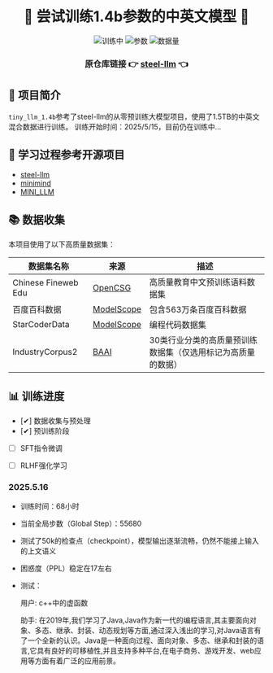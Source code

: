 <div align="center">

# 🚀 尝试训练1.4b参数的中英文模型 🚀

![训练中](https://img.shields.io/badge/状态-训练中-blue)
![参数](https://img.shields.io/badge/参数-1.4B-orange)
![数据量](https://img.shields.io/badge/数据量-1.5TB-green)

### 原仓库链接 👉 [steel-llm](https://github.com/zhanshijinwat/Steel-LLM) 👈

</div>

## 📝 项目简介

`tiny_llm_1.4b`参考了steel-llm的从零预训练大模型项目，使用了1.5TB的中英文混合数据进行训练。
训练开始时间：2025/5/15，目前仍在训练中...

## 🔗 学习过程参考开源项目

- [steel-llm](https://github.com/zhanshijinwat/Steel-LLM)
- [minimind](https://github.com/jingyaogong/minimind)
- [MINI_LLM](https://github.com/jiahe7ay/MINI_LLM)

## 📚 数据收集

本项目使用了以下高质量数据集：

| 数据集名称 | 来源 | 描述 |
|------------|------|------|
| Chinese Fineweb Edu | [OpenCSG](https://www.modelscope.cn/datasets/opencsg/chinese-fineweb-edu) | 高质量教育中文预训练语料数据集 |
| 百度百科数据 | [ModelScope](https://www.modelscope.cn/datasets/fq980207/563w_baidubaike) | 包含563万条百度百科数据 |
| StarCoderData | [ModelScope](https://www.modelscope.cn/datasets/swift/starcoderdata) | 编程代码数据集 |
| IndustryCorpus2 | [BAAI](https://www.modelscope.cn/datasets/BAAI/IndustryCorpus2) | 30类行业分类的高质量预训练数据集（仅选用标记为高质量的数据） |

## 📊 训练进度

- [✔] 数据收集与预处理
- [✔] 预训练阶段
- [ ] SFT指令微调
- [ ] RLHF强化学习


### 2025.5.16

- 训练时间：68小时
- 当前全局步数（Global Step）：55680
- 测试了50k的检查点（checkpoint），模型输出逐渐流畅，仍然不能接上输入的上文语义
- 困惑度（PPL）稳定在17左右
- 测试：

    用户: c++中的虚函数
    
    助手: 在2019年,我们学习了Java,Java作为新一代的编程语言,其主要面向对象、多态、继承、封装、动态规划等方面,通过深入浅出的学习,对Java语言有了一个全新的认识。Java是一种面向过程、面向对象、多态、继承和封装的语言,它具有良好的可移植性,并且支持多种平台,在电子商务、游戏开发、web应用等方面有着广泛的应用前景。


